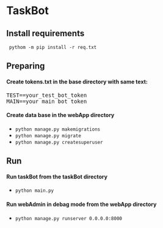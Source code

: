 # TaskBot

## Install requirements

<code> pythom -m pip install -r req.txt </code>


## Preparing

#### Create tokens.txt in the base directory with same text:
<pre>
TEST==your_test_bot_token
MAIN==your_main_bot_token
</pre>      


#### Create data base in the webApp directory
<ul>
    <li><code>python manage.py makemigrations</code></li>
    <li><code>python manage.py migrate</code></li>
    <li><code>python manage.py createsuperuser</code></li>
</ul>


## Run

#### Run taskBot from the taskBot directory
<ul>
    <li><code>python main.py</code></li>
</ul>

#### Run webAdmin in debag mode from the webApp directory
<ul>
    <li><code>python manage.py runserver 0.0.0.0:8000</code></li>
</ul>

